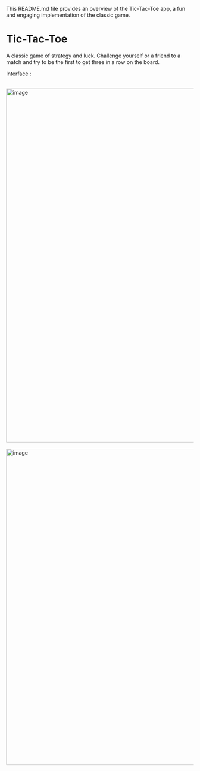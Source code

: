 <p>This README.md file provides an overview of the Tic-Tac-Toe app, a fun and engaging implementation of the classic game.</p>

<h1>Tic-Tac-Toe </h1>
<p> A classic game of strategy and luck. Challenge yourself or a friend to a match and try to be the first to get three in a row on the board. </p>

Interface :

<br>
<img width="947" alt="image" src="https://github.com/user-attachments/assets/d4592b8a-2185-4602-9756-03912c0c86c7">

<br>
<br>
<img width="846" alt="image" src="https://github.com/user-attachments/assets/67f77707-d16a-46dc-83b0-ae9d46316378">

